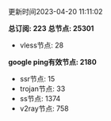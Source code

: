 更新时间2023-04-20 11:11:02

**总订阅: 223**
**总节点: 25301**
- vless节点: 28

**google ping有效节点: 2180**
- ssr节点: 15
- trojan节点: 33
- ss节点: 1374
- v2ray节点: 758
